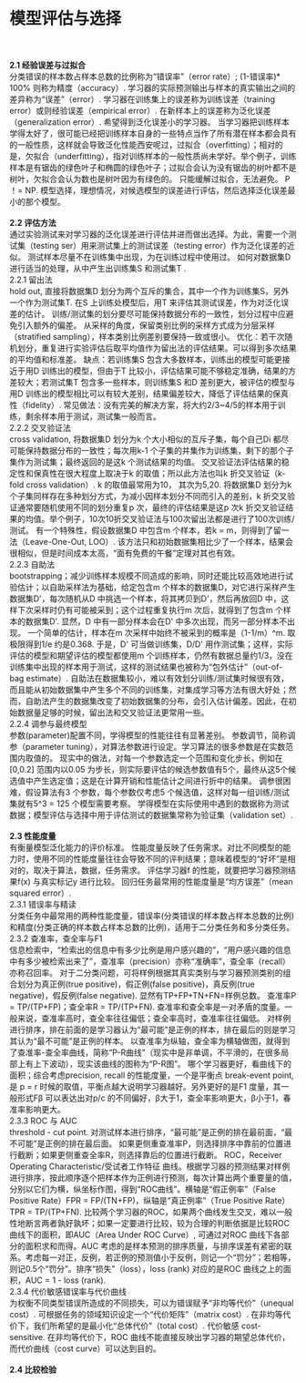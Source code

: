 # 模型评估与选择     
</br>
</br>
<b>2.1 经验误差与过拟合</b>   </br>        
分类错误的样本数占样本总数的比例称为“错误率”（error rate）; (1-错误率)* 100% 则称为精度（accuracy）.      
学习器的实际预测输出与样本的真实输出之间的差异称为“误差”（error）. 学习器在训练集上的误差称为训练误差（training error）或则经验误差（empirical error）. 在新样本上的误差称为泛化误差（generalization error）. 希望得到泛化误差小的学习器。      
当学习器把训练样本学得太好了，很可能已经把训练样本自身的一些特点当作了所有潜在样本都会具有的一般性质，这样就会导致泛化性能西安呢过，过拟合（overfitting）；相对的是，欠拟合（underfitting），指对训练样本的一般性质尚未学好。举个例子，训练样本是有锯齿的绿色叶子和椭圆的绿色叶子；过拟合会认为没有锯齿的树叶都不是树叶，欠拟合会认为数也是树叶因为有绿色的。         
只能缓解过拟合，无法避免。 P ！= NP.     
模型选择，理想情况，对候选模型的误差进行评估，然后选择泛化误差最小的那个模型。    
</br>
</br>
<b>2.2 评估方法  </b>     </br>   
通过实验测试来对学习器的泛化误差进行评估并进而做出选择。为此，需要一个测试集（testing ser）用来测试集上的测试误差（testing error）作为泛化误差的近似。    
测试样本尽量不在训练集中出现，为在训练过程中使用过。      
如何对数据集D 进行适当的处理，从中产生出训练集S 和测试集T .    </br>     
2.2.1 留出法    </br>
hold out, 直接将数据集D 划分为两个互斥的集合，其中一个作为训练集S，另外一个作为测试集T. 在S 上训练处模型后，用T 来评估其测试误差，作为对泛化误差的估计。    
训练/测试集的划分要尽可能保持数据分布的一致性，划分过程中应避免引入额外的偏差。    
从采样的角度，保留类别比例的采样方式成为分层采样（stratified sampling），样本类别比例差别要保持一致或很小。    
优化：若干次随机划分，重复进行实验评估后取平均值作为留出法的评估结果。可以得到多次结果的平均值和标准差。        
缺点：若训练集S 包含大多数样本，训练出的模型可能更接近于用D 训练出的模型，但由于T 比较小，评估结果可能不够稳定准确，结果的方差较大；若测试集T 包含多一些样本，则训练集S 和D 差别更大，被评估的模型与用D 训练出的模型相比可以有较大差别，结果偏差较大，降低了评估结果的保真性（fidelity）.    
常见做法：没有完美的解决方案，将大约2/3~4/5的样本用于训练，剩余样本用于测试，测试集一般而言。     </br>   
2.2.2 交叉验证法    </br>   
cross validation, 将数据集D 划分为k 个大小相似的互斥子集，每个自己Di 都尽可能保持数据分布的一致性；每次用k-1 个子集的并集作为训练集，剩下的那个子集作为测试集；最终返回的是这k 个测试结果的均值。    
交叉验证法评估结果的稳定性和保真性在很大程度上取决于k 的取值；所以此方法也叫k 折交叉验证（k-fold cross validation）. k 的取值最常用为10， 其次为5,20.    
将数据集D 划分为k 个子集同样存在多种划分方式，为减小因样本划分不同而引入的差别，k 折交叉验证通常要随机使用不同的划分重复p 次，最终的评估结果是这p 次k 折交叉验证结果的均值。举个例子，10次10折交叉验证法与100次留出法都是进行了100次训练/测试。    
有一个特殊性，假设数据集D 中包含m 个样本，若k = m，则得到了留一法（Leave-One-Out, LOO）. 该方法只和初始数据集相比少了一个样本，结果会很相似，但是时间成本太高，“面有免费的午餐”定理对其也有效。      </br>   
2.2.3 自助法    </br>   
bootstrapping；减少训练样本规模不同造成的影响，同时还能比较高效地进行试验估计；以自助采样法为基础，给定包含m 个样本的数据集D，对它进行采样产生数据集D'，每次随机从D 中挑选一个样本，将其拷贝到D'，然后再放回D 中，这样下次采样时仍有可能被采到；这个过程重复执行m 次后，就得到了包含m 个样本的数据集D'. 显然，D 中有一部分样本会在D' 中多次出现，而另一部分样本不出现。    
一个简单的估计，样本在m 次采样中始终不被采到的概率是（1-1/m）^m. 取极限得到1/e 约是0.368.   
于是，D' 可当做训练集，D/D' 用作测试集；这样，实际评估的模型和期望评估的模型都使用m 个训练样本，仍然有数据总量约1/3，没在训练集中出现的样本用于测试，这样的测试结果也被称为“包外估计”（out-of-bag estimate）.     
自助法在数据集较小，难以有效划分训练/测试集时候很有效，而且能从初始数据集中产生多个不同的训练集，对集成学习等方法有很大好处；然而，自助法产生的数据集改变了初始数据集的分布，会引入估计偏差。因此，在初始数据量足够的时候，留出法和交叉验证法更常用一些。      </br>  
2.2.4 调参与最终模型     </br> 
参数(parameter)配置不同，学得模型的性能往往有显著差别。     
参数调节，简称调参（parameter tuning），对算法参数进行设定。学习算法的很多参数是在实数范围内取值的。      
现实中的做法，对每一个参数选定一个范围和变化步长，例如在[0,0.2] 范围内以0.05 为步长，则实际要评估的候选参数值有5个，最终从这5个候选值中产生选定值；这是在计算开销和性能估计之间进行折中的结果。      
调参很困难，假设算法有3 个参数，每个参数仅考虑5 个候选值，这样对每一组训练/测试集就有5^3 = 125 个模型需要考察。    
学得模型在实际使用中遇到的数据称为测试数据；模型评估与选择中用于评估测试的数据集常称为验证集（validation set）.    

</br>
</br>
<b>2.3 性能度量</b>   </br>   
有衡量模型泛化能力的评价标准。    
性能度量反映了任务需求。对比不同模型的能力时，使用不同的性能度量往往会导致不同的评判结果；意味着模型的“好坏”是相对的，取决于算法，数据，任务需求。   
评估学习器f 的性能，就要把学习器预测结果f(x) 与真实标记y 进行比较。    
回归任务最常用的性能度量是“均方误差”（mean squared error）.    </br>   
2.3.1 错误率与精读    </br>    
分类任务中最常用的两种性能度量，错误率(分类错误的样本数占样本总数的比例)和精度(分类正确的样本数占样本总数的比例)，适用于二分类任务和多分类任务。   </br>   
2.3.2 查准率，查全率与F1    </br>      
信息检索中，“检索出的信息中有多少比例是用户感兴趣的”，“用户感兴趣的信息中有多少被检索出来了”，查准率（precision）亦称“准确率”，查全率（recall）亦称召回率。    
对于二分类问题，可将样例根据其真实类别与学习器预测类别的组合划分为真正例(true positive)，假正例(false positive)，真反例(true negative)，假反例(false negative). 显然有TP+FP+TN+FN=样例总数。   
查准率P = TP/(TP+FP)；查全率R = TP/(TP+FN).     
查准率和查全率是一对矛盾的度量。一般来说，查准率高时，查全率往往偏低；查全率高时，查准率往往偏低。     
对样例进行排序，排在前面的是学习器认为“最可能”是正例的样本，排在最后的则是学习其认为“最不可能”是正例的样本。
以查准率为纵轴，查全率为横轴做图，就得到了查准率-查全率曲线，简称“P-R曲线”（现实中是非单调，不平滑的，在很多局部上有上下波动），现实该曲线的图称为“P-R图”。     
哪个学习器更好，看曲线下的面积；综合考虑precision, recall 的性能度量，一个是平衡点 break-event point, 是 p = r 时候的取值，平衡点越大说明学习器越好。另外更好的是F1 度量，其一般形式Fβ 可以表达出对p/c 的不同偏好，β大于1，查全率影响更大，β小于1，春准率影响更大。     
</br>   
2.3.3 ROC 与 AUC    </br>    
threshold - cut point. 对测试样本进行排序，“最可能”是正例的排在最前面，“最不可能”是正例的排在最后面。      
如果更侧重查准率P，则选择排序中靠前的位置进行截断；如果更侧重查全率R，则选择靠后的位置进行截断。     
ROC，Receiver Operating Characteristic/受试者工作特征 曲线。根据学习器的预测结果对样例进行排序，按此顺序逐个把样本作为正例进行预测，每次计算出两个重要量的值，分别以它们为横，纵坐标作图，得到“ROC曲线”。横轴是“假正例率”（False Positive Rate）FPR = FP/(TN+FP)，纵轴是“真正例率”（True Positive Rate）TPR = TP/(TP+FN).      
比较两个学习器的ROC，如果两个曲线发生交叉，难以一般性地断言两者孰好孰坏；如果一定要进行比较，较为合理的判断依据是比较ROC 曲线下的面积，即AUC（Area Under ROC Curve）, 可通过对ROC 曲线下各部分的面积求和而得。AUC 考虑的是样本预测的排序质量，与排序误差有紧密的联系。考虑每一对正，反例，若正例的预测值小于反例，则记一个“罚分”；若相等，则记0.5个“罚分”。排序“损失”（loss），loss (rank) 对应的是ROC 曲线之上的面积，AUC = 1 - loss (rank).    
</br>   
2.3.4 代价敏感错误率与代价曲线    </br>    
为权衡不同类型错误所造成的不同损失，可以为错误赋予“非均等代价”（unequal cost）.     
可根据任务的领域知识设定一个“代价矩阵”（matrix cost）. 
在非均等代价下，我们所希望的是最小化“总体代价”（total cost）. 代价敏感 cost-sensitive.    
在非均等代价下，ROC 曲线不能直接反映出学习器的期望总体代价，而代价曲线（cost curve）可以达到目的。      

</br>
</br>
<b>2.4 比较检验</b>   </br>  


















